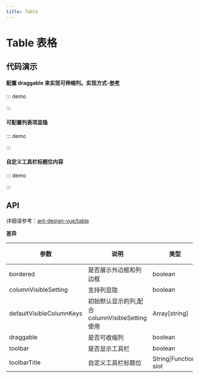 ```yaml
---
title: Table
---
```


# Table 表格

## 代码演示

#### 配置 draggable 来实现可伸缩列。实现方式-[参考](https://www.antdv.com/components/table-cn/#components-table-demo-resizable-column)

<!-- prettier-ignore -->
::: demo
<template>
    <f-table 
        :columns="columns" 
        :dataSource="data1" 
        draggable 
        @change="onChange"
    >
        <template v-slot:action>
            <a href="javascript:;">Delete</a>
        </template>
    </f-table>
</template>

<script>
const columns = [
    {
        title: 'Date',
        dataIndex: 'date',
        width: 200,
    },
    {
        title: 'Amount',
        dataIndex: 'amount',
        width: 100,
    },
    {
        title: 'Type',
        dataIndex: 'type',
        width: 100,
    },
    {
        title: 'Note',
        dataIndex: 'note',
        width: 100,
    },
    {
        title: 'Action',
        key: 'action',
        scopedSlots: { customRender: 'action' },
    },
];
const data1 = [...Array(13)].map((item, idx) => {
    return {
        key: idx,
        date: '2018-02-11',
        amount: 120,
        type: 'income',
        note: 'transfer',
    }
})

export default {
    name: 'App',
    data() {
        return {
            data1,
            columns,
        };
    },
    methods: {
        onChange(pagination) {
            console.log(pagination);
        }
    }
};
</script>

:::

#### 可配置列表项显隐

<!-- prettier-ignore -->
::: demo
<template>
    <f-table
        :columns="columns"
        :dataSource="data2"
        toolbar
        :defaultVisibleColumnKeys="['date', 'amount', 'type']"
        @refresh="refresh"
    >
        <template v-slot:action>
            <a href="javascript:;">Delete</a>
        </template>
    </f-table>
</template>

<script>
    const columns = [
        {
            title: 'Date',
            dataIndex: 'date',
            width: 200,
        },
        {
            title: 'Amount',
            dataIndex: 'amount',
            width: 100,
        },
        {
            title: 'Type',
            dataIndex: 'type',
            width: 100,
        },
        {
            title: 'Note',
            dataIndex: 'note',
            width: 100,
        },
        {
            title: 'Action',
            key: 'action',
            scopedSlots: { customRender: 'action' },
        },
    ];
    const data2 = [...Array(5)].map((item, idx) => {
        return {
            key: idx,
            date: '2018-02-11',
            amount: 120,
            type: 'income',
            note: 'transfer',
        };
    });

    export default {
        name: 'App',
        data() {
            return {
                data2,
                columns,
            };
        },
        methods: {
            refresh() {
                console.log('刷新');
            },
        }
    };
</script>

:::

#### 自定义工具栏标题位内容

<!-- prettier-ignore -->
::: demo
<template>
    <f-table
        :columns="columns"
        :dataSource="[]"
        :bordered="false"
        toolbar
    >
        <template #toolbarTitle>
            <a-button type="primary" style="margin-right: 8px">新建</a-button>
            <a-button type="danger">删除</a-button>
        </template>
        <template v-slot:action>
            <a href="javascript:;">Delete</a>
        </template>
    </f-table>
</template>

<script>
    const columns = [
        {
            title: 'Date',
            dataIndex: 'date',
            width: 200,
        },
        {
            title: 'Amount',
            dataIndex: 'amount',
            width: 100,
        },
        {
            title: 'Type',
            dataIndex: 'type',
            width: 100,
        },
        {
            title: 'Note',
            dataIndex: 'note',
            width: 100,
        },
        {
            title: 'Action',
            key: 'action',
            scopedSlots: { customRender: 'action' },
        },
    ];

    export default {
        name: 'App',
        data() {
            return {
                columns,
            };
        },
    };
</script>

:::

<script>
    const columns = [
        {
            title: 'Date',
            dataIndex: 'date',
            width: 200,
        },
        {
            title: 'Amount',
            dataIndex: 'amount',
            width: 100,
        },
        {
            title: 'Type',
            dataIndex: 'type',
            width: 100,
        },
        {
            title: 'Note',
            dataIndex: 'note',
            width: 100,
        },
        {
            title: 'Action',
            key: 'action',
            scopedSlots: { customRender: 'action' },
        },
    ];
    const data1 = [...Array(13)].map((item, idx) => {
        return {
            key: idx,
            date: '2018-02-11',
            amount: 120,
            type: 'income',
            note: 'transfer',
        }
    })
    const data2 = [...Array(5)].map((item, idx) => {
        return {
            key: idx,
            date: '2018-02-11',
            amount: 120,
            type: 'income',
            note: 'transfer',
        };
    });

    export default {
        name: 'App',
        data() {
            return {
                data1,
                data2,
                columns,
            };
        },
        methods: {
            refresh() {
                console.log('刷新');
            },
            onChange(pagination) {
                console.log(pagination);
            }
        }
    };
</script>

## API

详细请参考：[ant-design-vue/table](https://antdv.com/components/table-cn/#API)

**差异**

| 参数 | 说明 | 类型 | 默认值 | 版本 |
| --- | --- | --- | --- | --- |
| bordered | 是否展示外边框和列边框 | boolean | true |  |
| columnVisibleSetting | 支持列显隐 | boolean | false |  |
| defaultVisibleColumnKeys | 初始默认显示的列,配合 columnVisibleSetting 使用 | Array[string] |  |  |
| draggable | 是否可收缩列 | boolean | false |  |
| toolbar | 是否显示工具栏 | boolean | false |  |
| toolbarTitle | 自定义工具栏标题位 | String\|Function\| slot |  |  |
